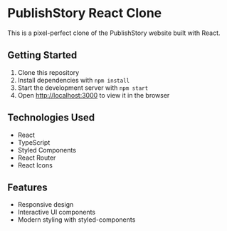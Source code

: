 # PublishStory React Clone

This is a pixel-perfect clone of the PublishStory website built with React.

## Getting Started

1. Clone this repository
2. Install dependencies with `npm install`
3. Start the development server with `npm start`
4. Open [http://localhost:3000](http://localhost:3000) to view it in the browser

## Technologies Used

- React
- TypeScript
- Styled Components
- React Router
- React Icons

## Features

- Responsive design
- Interactive UI components
- Modern styling with styled-components
```

```